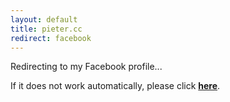 ```yaml
---
layout: default
title: pieter.cc
redirect: facebook
---
```


Redirecting to my Facebook profile...

If it does not work automatically, please click **[here](http://walsweer.me/facebook)**.